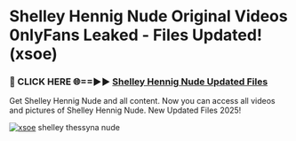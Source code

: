 # Shelley Hennig Nude Original Videos 0nlyFans Leaked - Files Updated! (xsoe)

<h3>🔴 CLICK HERE 🌐==►► <a href="https://tinyurl.com/5h6xmrr3" rel="nofollow">Shelley Hennig Nude Updated Files</a></h3>

Get Shelley Hennig Nude and all content. Now you can access all videos and pictures of Shelley Hennig Nude. New Updated Files 2025!

[![xsoe](https://i.imgur.com/KVD873Z.gif)](https://tinyurl.com/5h6xmrr3)
shelley thessyna nude